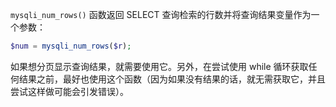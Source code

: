 `mysqli_num_rows()` 函数返回 SELECT 查询检索的行数并将查询结果变量作为一个参数：

```php
$num = mysqli_num_rows($r);
```

如果想分页显示查询结果，就需要使用它。另外，在尝试使用 while 循环获取任何结果之前，最好也使用这个函数（因为如果没有结果的话，就无需获取它，并且尝试这样做可能会引发错误）。
